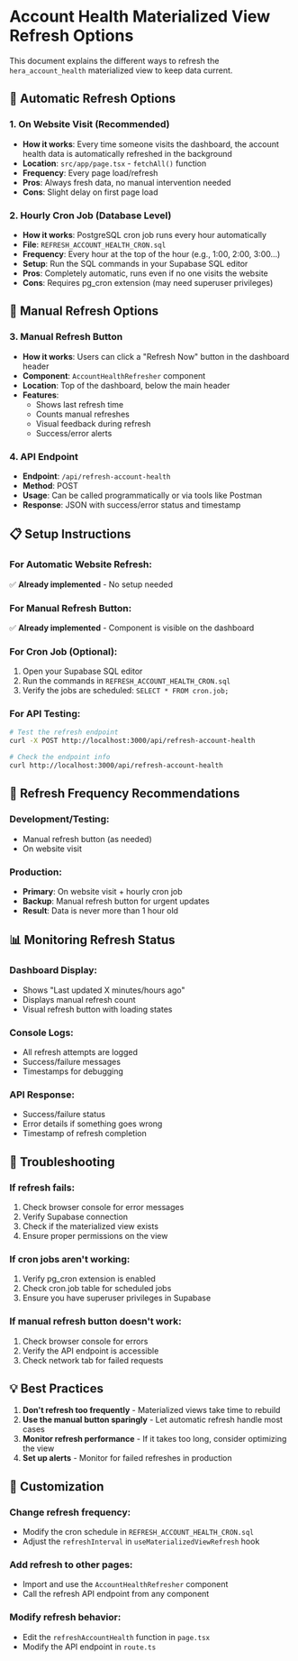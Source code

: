 # Account Health Materialized View Refresh Options

This document explains the different ways to refresh the `hera_account_health` materialized view to keep data current.

## 🚀 Automatic Refresh Options

### 1. **On Website Visit (Recommended)**
- **How it works**: Every time someone visits the dashboard, the account health data is automatically refreshed in the background
- **Location**: `src/app/page.tsx` - `fetchAll()` function
- **Frequency**: Every page load/refresh
- **Pros**: Always fresh data, no manual intervention needed
- **Cons**: Slight delay on first page load

### 2. **Hourly Cron Job (Database Level)**
- **How it works**: PostgreSQL cron job runs every hour automatically
- **File**: `REFRESH_ACCOUNT_HEALTH_CRON.sql`
- **Frequency**: Every hour at the top of the hour (e.g., 1:00, 2:00, 3:00...)
- **Setup**: Run the SQL commands in your Supabase SQL editor
- **Pros**: Completely automatic, runs even if no one visits the website
- **Cons**: Requires pg_cron extension (may need superuser privileges)

## 🎯 Manual Refresh Options

### 3. **Manual Refresh Button**
- **How it works**: Users can click a "Refresh Now" button in the dashboard header
- **Component**: `AccountHealthRefresher` component
- **Location**: Top of the dashboard, below the main header
- **Features**: 
  - Shows last refresh time
  - Counts manual refreshes
  - Visual feedback during refresh
  - Success/error alerts

### 4. **API Endpoint**
- **Endpoint**: `/api/refresh-account-health`
- **Method**: POST
- **Usage**: Can be called programmatically or via tools like Postman
- **Response**: JSON with success/error status and timestamp

## 📋 Setup Instructions

### For Automatic Website Refresh:
✅ **Already implemented** - No setup needed

### For Manual Refresh Button:
✅ **Already implemented** - Component is visible on the dashboard

### For Cron Job (Optional):
1. Open your Supabase SQL editor
2. Run the commands in `REFRESH_ACCOUNT_HEALTH_CRON.sql`
3. Verify the jobs are scheduled: `SELECT * FROM cron.job;`

### For API Testing:
```bash
# Test the refresh endpoint
curl -X POST http://localhost:3000/api/refresh-account-health

# Check the endpoint info
curl http://localhost:3000/api/refresh-account-health
```

## 🔄 Refresh Frequency Recommendations

### **Development/Testing:**
- Manual refresh button (as needed)
- On website visit

### **Production:**
- **Primary**: On website visit + hourly cron job
- **Backup**: Manual refresh button for urgent updates
- **Result**: Data is never more than 1 hour old

## 📊 Monitoring Refresh Status

### **Dashboard Display:**
- Shows "Last updated X minutes/hours ago"
- Displays manual refresh count
- Visual refresh button with loading states

### **Console Logs:**
- All refresh attempts are logged
- Success/failure messages
- Timestamps for debugging

### **API Response:**
- Success/failure status
- Error details if something goes wrong
- Timestamp of refresh completion

## 🚨 Troubleshooting

### **If refresh fails:**
1. Check browser console for error messages
2. Verify Supabase connection
3. Check if the materialized view exists
4. Ensure proper permissions on the view

### **If cron jobs aren't working:**
1. Verify pg_cron extension is enabled
2. Check cron.job table for scheduled jobs
3. Ensure you have superuser privileges in Supabase

### **If manual refresh button doesn't work:**
1. Check browser console for errors
2. Verify the API endpoint is accessible
3. Check network tab for failed requests

## 💡 Best Practices

1. **Don't refresh too frequently** - Materialized views take time to rebuild
2. **Use the manual button sparingly** - Let automatic refresh handle most cases
3. **Monitor refresh performance** - If it takes too long, consider optimizing the view
4. **Set up alerts** - Monitor for failed refreshes in production

## 🔧 Customization

### **Change refresh frequency:**
- Modify the cron schedule in `REFRESH_ACCOUNT_HEALTH_CRON.sql`
- Adjust the `refreshInterval` in `useMaterializedViewRefresh` hook

### **Add refresh to other pages:**
- Import and use the `AccountHealthRefresher` component
- Call the refresh API endpoint from any component

### **Modify refresh behavior:**
- Edit the `refreshAccountHealth` function in `page.tsx`
- Modify the API endpoint in `route.ts` 